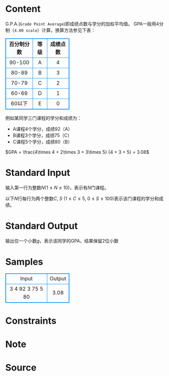 
# Content

G.P.A.(`Grade Point Average`)即成绩点数与学分的加权平均值。
GPA一般用4分制（`4.00 scale`）计算，换算方法参见下表： 

|百分制分数|等级|成绩点数|
|--------------|------|-----------|
|90-100|A|4|
|80-89|B|3|
|70-79|C|2|
|60-69|D|1|
|60以下|E|0|

例如某同学三门课程的学分和成绩为：
* A课程4个学分，成绩92（A）
* B课程3个学分，成绩75（C）
* C课程5个学分，成绩80（B）

$GPA = \frac{4\times 4 + 2\times 3 + 3\times 5} {4 + 3 + 5} = 3.08$

# Standard Input

输入第一行为整数$N$($1\leq N\leq 10$)，表示有$N$门课程。

以下$N$行每行为两个整数$C$, $S$ ($1\leq C\leq 5$, $0\leq S\leq 100$)表示该门课程的学分和成绩。

# Standard Output

输出仅一个小数$g$，表示该同学的GPA，结果保留$2$位小数

# Samples

<style>
        table,table tr th, table tr td { border:1px solid #0094ff; }
        table { width: 200px; min-height: 25px; line-height: 25px; text-align: center; border-collapse: collapse;}   
    </style>
<table>
	<tr>
		<td>Input</td>
		<td>Output</td>
	</tr>
<tr><td>3
4 92
3 75
5 80</td><td>3.08</td></tr></table>


# Constraints



# Note



# Source


